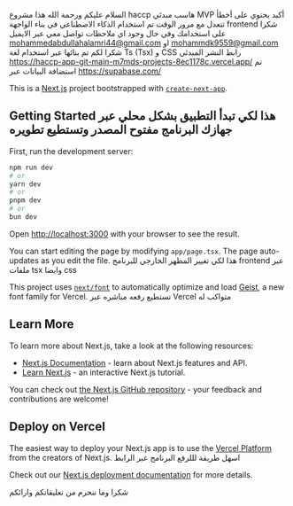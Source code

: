 السلام عليكم ورحمة الله هذا مشروع haccp هاسب مبدئي MVP أكيد يحتوي على أخطأ تتعدل مع مرور الوقت تم استخدام الذكاء الاصطناعي في بناء الواجهة frontend شكرا على استخدامك وفي حال وجود اي ملاحظات تواصل معي عبر الايميل mohammedabdullahalamri44@gmail.com او mohammdk9559@gmail.com
شكرا لكم 
تم بنائها عبر استخدام لغة Ts (Tsx) و CSS
رابط النشر المبدئي https://haccp-app-git-main-m7mds-projects-8ec1178c.vercel.app/ 
تم استضافة البيانات عبر https://supabase.com/
 


This is a [Next.js](https://nextjs.org) project bootstrapped with [`create-next-app`](https://nextjs.org/docs/app/api-reference/cli/create-next-app).

## Getting Started هذا لكي تبدأ التطبيق بشكل محلي عبر جهازك البرنامج مفتوح المصدر وتستطيع تطويره 

First, run the development server:

```bash تعليمات terminal 
npm run dev
# or
yarn dev
# or
pnpm dev
# or
bun dev
```

Open [http://localhost:3000](http://localhost:3000) with your browser to see the result.

You can start editing the page by modifying `app/page.tsx`. The page auto-updates as you edit the file. هذا لكي تغيير المظهر الخارجي للبرنامج frontend عبر ملفات tsx وايضا css

This project uses [`next/font`](https://nextjs.org/docs/app/building-your-application/optimizing/fonts) to automatically optimize and load [Geist](https://vercel.com/font), a new font family for Vercel. تستطيع رفعه مباشره عبر Vercel متواكب له 

## Learn More

To learn more about Next.js, take a look at the following resources:

- [Next.js Documentation](https://nextjs.org/docs) - learn about Next.js features and API.
- [Learn Next.js](https://nextjs.org/learn) - an interactive Next.js tutorial.

You can check out [the Next.js GitHub repository](https://github.com/vercel/next.js) - your feedback and contributions are welcome!

## Deploy on Vercel

The easiest way to deploy your Next.js app is to use the [Vercel Platform](https://vercel.com/new?utm_medium=default-template&filter=next.js&utm_source=create-next-app&utm_campaign=create-next-app-readme) from the creators of Next.js. اسهل طريقة لللرفع البرنامج عبر الرابط 

Check out our [Next.js deployment documentation](https://nextjs.org/docs/app/building-your-application/deploying) for more details.

شكرا وما ننحرم من تعليقاتكم وارائكم 
